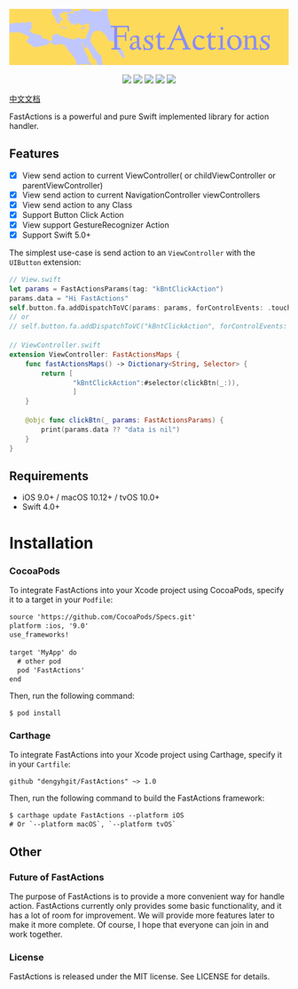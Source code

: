 ![FastAction](https://github.com/dengyhgit/FastActions/blob/master/images/FastActions.png?raw=true)

<p align="center">
<a href="https://travis-ci.org/dengyhgit/FastActions"><img src="https://img.shields.io/travis/dengyhgit/FastActions/master.svg"></a>
<a href="https://github.com/Carthage/Carthage/"><img src="https://img.shields.io/badge/Carthage-compatible-4BC51D.svg?style=flat"></a>
<a href="https://github.com/dengyhgit/FastActions/"><img src="https://img.shields.io/cocoapods/v/FastActions.svg?style=flat"></a>
<a href="https://github.com/dengyhgit/FastActions"><img src="https://img.shields.io/cocoapods/l/FastActions.svg?style=flat"></a>
<a href="https://github.com/dengyhgit/FastActions/"><img src="https://img.shields.io/cocoapods/p/FastActions.svg?style=flat"></a>
</p>


[中文文档](https://github.com/dengyhgit/FastActions/blob/master/README-CN.md)

FastActions is a powerful and pure Swift implemented library for action handler.

## Features

- [x] View send action to current ViewController( or childViewController or parentViewController)
- [x] View send action to current NavigationController viewControllers
- [x] View send action to any Class
- [x] Support Button Click Action
- [x] View support GestureRecognizer Action
- [x] Support Swift 5.0+

The simplest use-case is send action to an `ViewController` with the `UIButton` extension:

```swift
// View.swift
let params = FastActionsParams(tag: "kBntClickAction")
params.data = "Hi FastActions"
self.button.fa.addDispatchToVC(params: params, forControlEvents: .touchUpInside)
// or
// self.button.fa.addDispatchToVC("kBntClickAction", forControlEvents: .touchUpInside)

// ViewController.swift
extension ViewController: FastActionsMaps {
    func fastActionsMaps() -> Dictionary<String, Selector> {
        return [
                "kBntClickAction":#selector(clickBtn(_:)),
                ]
    }
    
    @objc func clickBtn(_ params: FastActionsParams) {
        print(params.data ?? "data is nil")
    }
}
```

## Requirements

- iOS 9.0+ / macOS 10.12+ / tvOS 10.0+
- Swift 4.0+

# Installation

### CocoaPods

To integrate FastActions into your Xcode project using CocoaPods, specify it to a target in your `Podfile`:

```
source 'https://github.com/CocoaPods/Specs.git'
platform :ios, '9.0'
use_frameworks!

target 'MyApp' do
  # other pod
  pod 'FastActions'
end
```

Then, run the following command:

```
$ pod install
```

### Carthage

To integrate FastActions into your Xcode project using Carthage, specify it in your `Cartfile`:

```
github "dengyhgit/FastActions" ~> 1.0
```

Then, run the following command to build the FastActions framework:

```
$ carthage update FastActions --platform iOS
# Or `--platform macOS`, `--platform tvOS`
```

## Other

### Future of FastActions

The purpose of FastActions is to provide a more convenient way for handle action. FastActions currently only provides some basic functionality, and it has a lot of room for improvement. We will provide more features later to make it more complete. Of course, I hope that everyone can join in and work together. 

### License

FastActions is released under the MIT license. See LICENSE for details.

